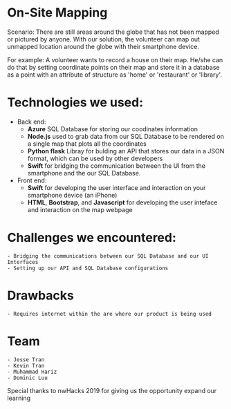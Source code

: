 # On-Site Mapping

Scenario: There are still areas around the globe that has not been mapped or pictured by anyone. With our solution, the volunteer can map out unmapped location around the globe with their smartphone device.

For example: A volunteer wants to record a house on their map. He/she can do that by setting coordinate points on their map and store it in a database as a point with an attribute of structure as 'home' or 'restaurant' or 'library'.

# Technologies we used:
  - Back end: 
    - **Azure** SQL Database for storing our coodinates information 
    - **Node.js** used to grab data from our SQL Database to be rendered on a single map that plots all the coordinates
    - **Python flask** Libray for bulding an API that stores our data in a JSON format, which can be used by other developers
    - **Swift** for bridging the communication between the UI from the smartphone and the our SQL Database.
  - Front end:
    - **Swift** for developing the user interface and interaction on your smartphone device (an iPhone)
    - **HTML**, **Bootstrap**, and **Javascript** for developing the user inteface and interaction on the map webpage

# Challenges we encountered:
    - Bridging the communications between our SQL Database and our UI Interfaces
    - Setting up our API and SQL Database configurations
    
# Drawbacks
    - Requires internet within the are where our product is being used

# Team
    - Jesse Tran
    - Kevin Tran
    - Muhammad Hariz
    - Dominic Luu
    
Special thanks to nwHacks 2019 for giving us the opportunity expand our learning